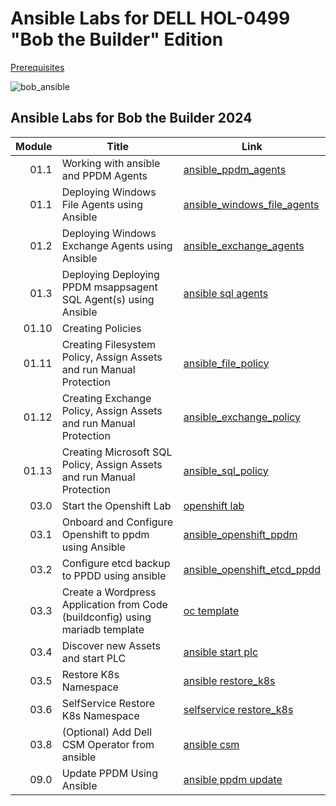 # Ansible Labs for DELL HOL-0499 "Bob the Builder" Edition

[Prerequisites](./00_prepare.md)  

![bob_ansible](https://github.com/bob-builds-labs/bob-builds-labs.github.io/assets/159522483/de2a98c5-b32c-4219-b516-d33541d147a0)

## Ansible Labs for Bob the Builder 2024

Module | Title | Link   
------:|---------------------|---  
01.1 | Working with ansible and PPDM Agents | [ansible_ppdm_agents](./01.0_ansible_ppdm_agents.md)   
01.1 | Deploying Windows File Agents using Ansible | [ansible_windows_file_agents](./01.1_ansible_windows_file_agents.md)   
01.2 | Deploying Windows Exchange Agents using Ansible |  [ansible_exchange_agents](./01.2_ansible_exchange_agents.md)   
01.3 | Deploying Deploying PPDM msappsagent SQL Agent(s) using Ansible | [ansible sql agents](./01.3_ansible_sql_agents.md)  
01.10 | Creating Policies |  
01.11| Creating Filesystem Policy, Assign Assets and run Manual Protection | [ansible_file_policy](./01.11_ansible_fs_policy.md)
01.12 | Creating Exchange Policy, Assign Assets and run Manual Protection | [ansible_exchange_policy](./01.12_ansible_exchange_policy.md)
01.13 | Creating Microsoft SQL Policy, Assign Assets and run Manual Protection | [ansible_sql_policy](./01.13_ansible_sql_policy.md)
03.0 | Start the Openshift Lab | [openshift lab](./03.0_prepare_openshift_lab.md)   
03.1 | Onboard and Configure Openshift to ppdm using Ansible | [ansible_openshift_ppdm](./03.1_ansible_openshift_ppdm.md)  
03.2 | Configure etcd backup to PPDD using ansible | [ansible_openshift_etcd_ppdd](./03.2_ansible_etcd_backup_dd.md)  
03.3 | Create a Wordpress Application from Code (buildconfig) using mariadb template | [oc template ](03.3_create_wordpress_from_code.md)  
03.4 | Discover new Assets and start PLC | [ansible start plc ](03.4_discover_asset_source_start_plc.md)
03.5 | Restore K8s Namespace |[ansible restore_k8s ](03.5_restore_namespace_ansible.md)
03.6 | SelfService Restore K8s Namespace |[selfservice restore_k8s ](03.6_k8s_self_service_restore.md)
03.8 | (Optional) Add Dell CSM Operator from ansible | [ansible csm ](03.8_openshift_csm_modules.md)
09.0 | Update PPDM Using Ansible | [ansible ppdm update ](09.0_upgrading_ppdm.md)
